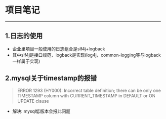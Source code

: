 # 项目笔记

---

## 1.日志的使用
* 企业里项目一般使用的日志组合是slf4j+logback
* 其中slf4j是接口规范，logback是实现(log4j，common-logging等与logback一样属于实现)

## 2.mysql关于timestamp的报错
> ERROR 1293 (HY000): Incorrect table definition; there can be only one TIMESTAMP column with CURRENT_TIMESTAMP in DEFAULT
 or ON UPDATE clause

* 解决: mysql低版本会报此问题 